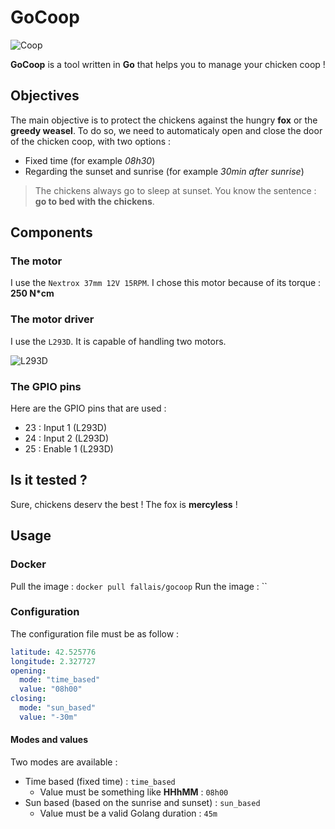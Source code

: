 # GoCoop

![Coop](https://github.com/fallais/gocoop/blob/master/assets/coop.png)

**GoCoop** is a tool written in **Go** that helps you to manage your chicken coop !

## Objectives

The main objective is to protect the chickens against the hungry **fox** or the **greedy weasel**. To do so, we need to automaticaly open and close the door of the chicken coop, with two options :

- Fixed time (for example *08h30*)
- Regarding the sunset and sunrise (for example *30min after sunrise*)

> The chickens always go to sleep at sunset. You know the sentence : **go to bed with the chickens**.

## Components

### The motor

I use the `Nextrox 37mm 12V 15RPM`. I chose this motor because of its torque : **250 N*cm**

### The motor driver

I use the `L293D`. It is capable of handling two motors.

![L293D](https://github.com/fallais/gocoop/blob/master/assets/L293D.jpg)

### The GPIO pins

Here are the GPIO pins that are used :

- 23 : Input 1 (L293D)
- 24 : Input 2 (L293D)
- 25 : Enable 1 (L293D)

## Is it tested ?

Sure, chickens deserv the best ! The fox is **mercyless** !

## Usage

### Docker

Pull the image : `docker pull fallais/gocoop`
Run the image : ``

### Configuration

The configuration file must be as follow :

```yaml
latitude: 42.525776
longitude: 2.327727
opening:
  mode: "time_based"
  value: "08h00"
closing:
  mode: "sun_based"
  value: "-30m"
```

#### Modes and values

Two modes are available :

- Time based (fixed time) : `time_based`
  - Value must be something like **HHhMM** : `08h00`
- Sun based (based on the sunrise and sunset) : `sun_based`
  - Value must be a valid Golang duration : `45m`
